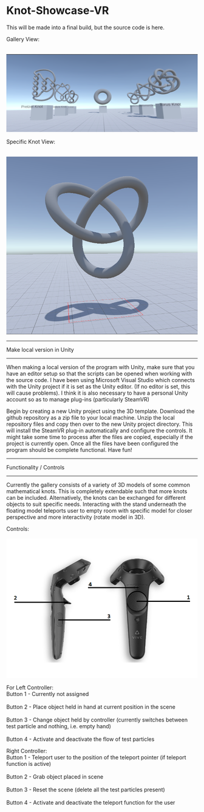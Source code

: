 # Knot-Showcase-VR

This will be made into a final build, but the source code is here.

Gallery View:<br><br>

![alt text](https://raw.githubusercontent.com/bday336/Knot-Showcase-VR/main/gallery_image.png)

Specific Knot View:<br><br>

![alt text](https://raw.githubusercontent.com/bday336/Knot-Showcase-VR/main/trefoil_image.png)

___________________________________
Make local version in Unity
___________________________________

When making a local version of the program with Unity, make sure that you have an editor setup so that the scripts can be opened when working with the source code. I have been using Microsoft Visual Studio which connects with the Unity project if it is set as the Unity editor. (If no editor is set, this will cause problems). I think it is also necessary to have a personal Unity account so as to manage plug-ins (particularly SteamVR)

Begin by creating a new Unity project using the 3D template. Download the github repository as a zip file to your local machine. Unzip the local repository files and copy then over to the new Unity project directory. This will install the SteamVR plug-in automatically and configure the controls. It might take some time to process after the files are copied, especially if the project is currently open. Once all the files have been configured the program should be complete functional. Have fun!


___________________________________
Functionality / Controls
___________________________________

Currently the gallery consists of a variety of 3D models of some common mathematical knots. This is completely extendable such that more knots can be included. Alternatively, the knots can be exchanged for different objects to suit specific needs. Interacting with the stand underneath the floating model teleports user to empty room with specific model for closer perspective and more interactivity (rotate model in 3D).

Controls:<br><br>
![alt text](https://raw.githubusercontent.com/bday336/Knot-Showcase-VR/main/Controls%20Manual.png)

For Left Controller:
<br>Button 1 - Currently not assigned<br>
<br>Button 2 - Place object held in hand at current position in the scene<br>
<br>Button 3 - Change object held by controller (currently switches between test particle and nothing, i.e. empty hand)<br>
<br>Button 4 - Activate and deactivate the flow of test particles<br>

Right Controller:
<br>Button 1 - Teleport user to the position of the teleport pointer (if teleport function is active)<br>
<br>Button 2 - Grab object placed in scene<br>
<br>Button 3 - Reset the scene (delete all the test particles present)<br>
<br>Button 4 - Activate and deactivate the teleport function for the user<br>
